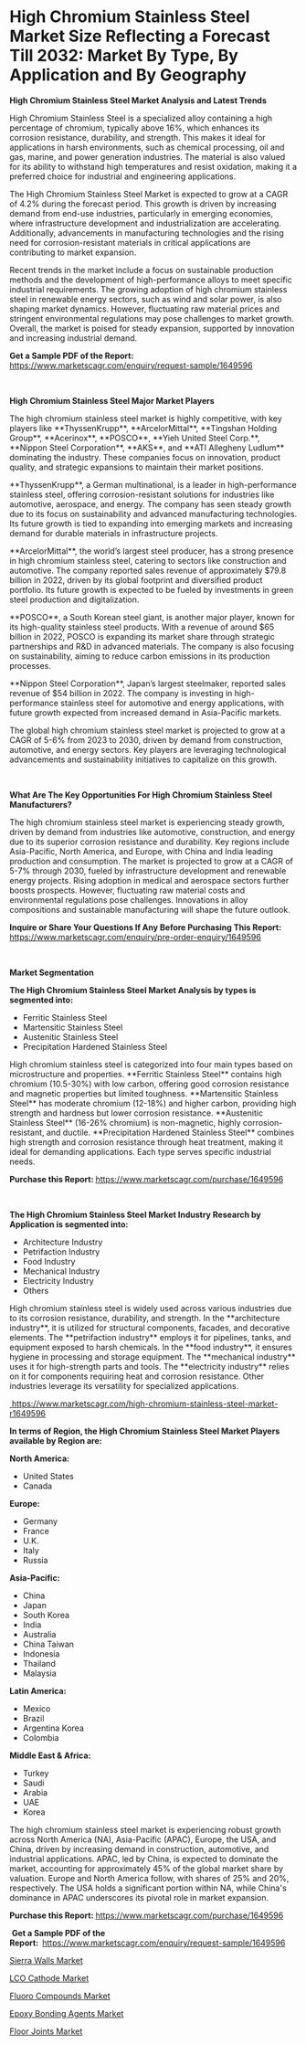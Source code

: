 <p><h1>High Chromium Stainless Steel Market Size Reflecting a Forecast Till 2032: Market By Type, By Application and By Geography</h1></p><p><strong>High Chromium Stainless Steel Market Analysis and Latest Trends</strong></p>
<p><p>High Chromium Stainless Steel is a specialized alloy containing a high percentage of chromium, typically above 16%, which enhances its corrosion resistance, durability, and strength. This makes it ideal for applications in harsh environments, such as chemical processing, oil and gas, marine, and power generation industries. The material is also valued for its ability to withstand high temperatures and resist oxidation, making it a preferred choice for industrial and engineering applications.</p><p>The High Chromium Stainless Steel Market is expected to grow at a CAGR of 4.2% during the forecast period. This growth is driven by increasing demand from end-use industries, particularly in emerging economies, where infrastructure development and industrialization are accelerating. Additionally, advancements in manufacturing technologies and the rising need for corrosion-resistant materials in critical applications are contributing to market expansion.</p><p>Recent trends in the market include a focus on sustainable production methods and the development of high-performance alloys to meet specific industrial requirements. The growing adoption of high chromium stainless steel in renewable energy sectors, such as wind and solar power, is also shaping market dynamics. However, fluctuating raw material prices and stringent environmental regulations may pose challenges to market growth. Overall, the market is poised for steady expansion, supported by innovation and increasing industrial demand.</p></p>
<p><strong>Get a Sample PDF of the Report:&nbsp;</strong> <a href="https://www.marketscagr.com/enquiry/request-sample/1649596?utm_campaign=2253&utm_medium=2&utm_source=Github&utm_content=ia&utm_term=27012025&utm_id=high-chromium-stainless-steel">https://www.marketscagr.com/enquiry/request-sample/1649596</a></p>
<p>&nbsp;</p>
<p><strong>High Chromium Stainless Steel Major Market Players</strong></p>
<p><p>The high chromium stainless steel market is highly competitive, with key players like **ThyssenKrupp**, **ArcelorMittal**, **Tingshan Holding Group**, **Acerinox**, **POSCO**, **Yieh United Steel Corp.**, **Nippon Steel Corporation**, **AKS**, and **ATI Allegheny Ludlum** dominating the industry. These companies focus on innovation, product quality, and strategic expansions to maintain their market positions.</p><p>**ThyssenKrupp**, a German multinational, is a leader in high-performance stainless steel, offering corrosion-resistant solutions for industries like automotive, aerospace, and energy. The company has seen steady growth due to its focus on sustainability and advanced manufacturing technologies. Its future growth is tied to expanding into emerging markets and increasing demand for durable materials in infrastructure projects.</p><p>**ArcelorMittal**, the world’s largest steel producer, has a strong presence in high chromium stainless steel, catering to sectors like construction and automotive. The company reported sales revenue of approximately $79.8 billion in 2022, driven by its global footprint and diversified product portfolio. Its future growth is expected to be fueled by investments in green steel production and digitalization.</p><p>**POSCO**, a South Korean steel giant, is another major player, known for its high-quality stainless steel products. With a revenue of around $65 billion in 2022, POSCO is expanding its market share through strategic partnerships and R&D in advanced materials. The company is also focusing on sustainability, aiming to reduce carbon emissions in its production processes.</p><p>**Nippon Steel Corporation**, Japan’s largest steelmaker, reported sales revenue of $54 billion in 2022. The company is investing in high-performance stainless steel for automotive and energy applications, with future growth expected from increased demand in Asia-Pacific markets.</p><p>The global high chromium stainless steel market is projected to grow at a CAGR of 5-6% from 2023 to 2030, driven by demand from construction, automotive, and energy sectors. Key players are leveraging technological advancements and sustainability initiatives to capitalize on this growth.</p></p>
<p>&nbsp;</p>
<p><strong>What Are The Key Opportunities For High Chromium Stainless Steel Manufacturers?</strong></p>
<p><p>The high chromium stainless steel market is experiencing steady growth, driven by demand from industries like automotive, construction, and energy due to its superior corrosion resistance and durability. Key regions include Asia-Pacific, North America, and Europe, with China and India leading production and consumption. The market is projected to grow at a CAGR of 5-7% through 2030, fueled by infrastructure development and renewable energy projects. Rising adoption in medical and aerospace sectors further boosts prospects. However, fluctuating raw material costs and environmental regulations pose challenges. Innovations in alloy compositions and sustainable manufacturing will shape the future outlook.</p></p>
<p><strong>Inquire or Share Your Questions If Any Before Purchasing This Report:</strong> <a href="https://www.marketscagr.com/enquiry/pre-order-enquiry/1649596?utm_campaign=2253&utm_medium=2&utm_source=Github&utm_content=ia&utm_term=27012025&utm_id=high-chromium-stainless-steel">https://www.marketscagr.com/enquiry/pre-order-enquiry/1649596</a></p>
<p>&nbsp;</p>
<p><strong>Market Segmentation</strong></p>
<p><strong>The High Chromium Stainless Steel Market Analysis by types is segmented into:</strong></p>
<p><ul><li>Ferritic Stainless Steel</li><li>Martensitic Stainless Steel</li><li>Austenitic Stainless Steel</li><li>Precipitation Hardened Stainless Steel</li></ul></p>
<p><p>High chromium stainless steel is categorized into four main types based on microstructure and properties. **Ferritic Stainless Steel** contains high chromium (10.5-30%) with low carbon, offering good corrosion resistance and magnetic properties but limited toughness. **Martensitic Stainless Steel** has moderate chromium (12-18%) and higher carbon, providing high strength and hardness but lower corrosion resistance. **Austenitic Stainless Steel** (16-26% chromium) is non-magnetic, highly corrosion-resistant, and ductile. **Precipitation Hardened Stainless Steel** combines high strength and corrosion resistance through heat treatment, making it ideal for demanding applications. Each type serves specific industrial needs.</p></p>
<p><strong>Purchase this Report:&nbsp;</strong><a href="https://www.marketscagr.com/purchase/1649596?utm_campaign=2253&utm_medium=2&utm_source=Github&utm_content=ia&utm_term=27012025&utm_id=high-chromium-stainless-steel">https://www.marketscagr.com/purchase/1649596</a></p>
<p>&nbsp;</p>
<p><strong>The High Chromium Stainless Steel Market Industry Research by Application is segmented into:</strong></p>
<p><ul><li>Architecture Industry</li><li>Petrifaction Industry</li><li>Food Industry</li><li>Mechanical Industry</li><li>Electricity Industry</li><li>Others</li></ul></p>
<p><p>High chromium stainless steel is widely used across various industries due to its corrosion resistance, durability, and strength. In the **architecture industry**, it is utilized for structural components, facades, and decorative elements. The **petrifaction industry** employs it for pipelines, tanks, and equipment exposed to harsh chemicals. In the **food industry**, it ensures hygiene in processing and storage equipment. The **mechanical industry** uses it for high-strength parts and tools. The **electricity industry** relies on it for components requiring heat and corrosion resistance. Other industries leverage its versatility for specialized applications.</p></p>
<p><a href="https://www.marketscagr.com/high-chromium-stainless-steel-market-r1649596?utm_campaign=2253&utm_medium=2&utm_source=Github&utm_content=ia&utm_term=27012025&utm_id=high-chromium-stainless-steel">&nbsp;https://www.marketscagr.com/high-chromium-stainless-steel-market-r1649596</a></p>
<p><strong>In terms of Region, the High Chromium Stainless Steel Market Players available by Region are:</strong></p>
<p>
    <p> <strong> North America: </strong>
        <ul>
            <li>United States</li>
            <li>Canada</li>
        </ul>
        </p> 
    <p> <strong> Europe: </strong>
        <ul>
            <li>Germany</li>
            <li>France</li>
            <li>U.K.</li>
            <li>Italy</li>
            <li>Russia</li>
        </ul>
        </p> 
    <p> <strong> Asia-Pacific: </strong>
        <ul>
            <li>China</li>
            <li>Japan</li>
            <li>South Korea</li>
            <li>India</li>
            <li>Australia</li>
            <li>China Taiwan</li>
            <li>Indonesia</li>
            <li>Thailand</li>
            <li>Malaysia</li>
        </ul>
        </p> 
    <p> <strong> Latin America: </strong>
        <ul>
            <li>Mexico</li>
            <li>Brazil</li>
            <li>Argentina Korea</li>
            <li>Colombia</li>
        </ul>
        </p> 
    <p> <strong> Middle East & Africa: </strong>
        <ul>
            <li>Turkey</li>
            <li>Saudi</li>
            <li>Arabia</li>
            <li>UAE</li>
            <li>Korea</li>
        </ul>
    </p>
    </p>
<p><p>The high chromium stainless steel market is experiencing robust growth across North America (NA), Asia-Pacific (APAC), Europe, the USA, and China, driven by increasing demand in construction, automotive, and industrial applications. APAC, led by China, is expected to dominate the market, accounting for approximately 45% of the global market share by valuation. Europe and North America follow, with shares of 25% and 20%, respectively. The USA holds a significant portion within NA, while China's dominance in APAC underscores its pivotal role in market expansion.</p></p>
<p><strong>Purchase this Report: </strong><a href="https://www.marketscagr.com/purchase/1649596?utm_campaign=2253&utm_medium=2&utm_source=Github&utm_content=ia&utm_term=27012025&utm_id=high-chromium-stainless-steel">https://www.marketscagr.com/purchase/1649596</a></p>
<p>&nbsp;<strong>Get a Sample PDF of the Report:&nbsp;&nbsp;</strong><a href="https://www.marketscagr.com/enquiry/request-sample/1649596?utm_campaign=2253&utm_medium=2&utm_source=Github&utm_content=ia&utm_term=27012025&utm_id=high-chromium-stainless-steel">https://www.marketscagr.com/enquiry/request-sample/1649596</a></p>
<p><strong></strong></p>
<p><p><a href="https://github.com/petbigbeepjn/Market-Research-Report-List-1/blob/main/sierra-walls-market.md?utm_campaign=2253&utm_medium=2&utm_source=Github&utm_content=ia&utm_term=27012025&utm_id=high-chromium-stainless-steel">Sierra Walls Market</a></p><p><a href="https://github.com/arionmp/Market-Research-Report-List-5/blob/main/lco-cathode-market.md?utm_campaign=2253&utm_medium=2&utm_source=Github&utm_content=ia&utm_term=27012025&utm_id=high-chromium-stainless-steel">LCO Cathode Market</a></p><p><a href="https://github.com/dmitriyvo6rog/Market-Research-Report-List-1/blob/main/fluoro-compounds-market.md?utm_campaign=2253&utm_medium=2&utm_source=Github&utm_content=ia&utm_term=27012025&utm_id=high-chromium-stainless-steel">Fluoro Compounds Market</a></p><p><a href="https://github.com/birnbaumbulah0/Market-Research-Report-List-1/blob/main/epoxy-bonding-agents-market.md?utm_campaign=2253&utm_medium=2&utm_source=Github&utm_content=ia&utm_term=27012025&utm_id=high-chromium-stainless-steel">Epoxy Bonding Agents Market</a></p><p><a href="https://github.com/risingtrista99259/Market-Research-Report-List-1/blob/main/floor-joints-market.md?utm_campaign=2253&utm_medium=2&utm_source=Github&utm_content=ia&utm_term=27012025&utm_id=high-chromium-stainless-steel">Floor Joints Market</a></p></p>